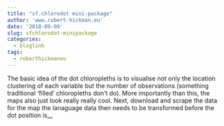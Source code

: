 ```yaml
---
title: "sf.chlorodot mini-package"
author: 'www.robert-hickman.eu'
date: '2018-09-09'
slug: sfchlorodot-minipackage
categories:
  - bloglink
tags:
  - roberthickmaneu
---
```


The basic idea of the dot chloropleths is to visualise not only the location clustering of each variable but the number of observations (something traditional ‘filled’ chloropleths don’t do). More importantly than this, the maps also just look really really cool. Next, download and scrape the data for the map the lanaguage data then needs to be transformed before the dot position is[... <i class="fas fa-external-link-alt"></i>](http://www.robert-hickman.eu/post/sf.schlorodot/)

